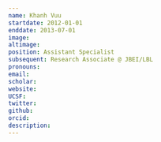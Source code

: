 ```yaml
---
name: Khanh Vuu
startdate: 2012-01-01
enddate: 2013-07-01
image:
altimage:
position: Assistant Specialist
subsequent: Research Associate @ JBEI/LBL
pronouns:
email:
scholar:
website:
UCSF:
twitter:
github:
orcid:
description:
---
```

